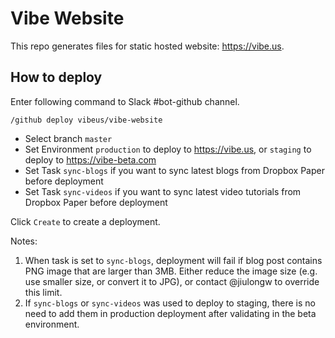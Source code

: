 # Vibe Website

This repo generates files for static hosted website: https://vibe.us.

## How to deploy

Enter following command to Slack #bot-github channel.

```
/github deploy vibeus/vibe-website
```

- Select branch `master`
- Set Environment `production` to deploy to https://vibe.us, or `staging` to deploy to https://vibe-beta.com
- Set Task `sync-blogs` if you want to sync latest blogs from Dropbox Paper before deployment
- Set Task `sync-videos` if you want to sync latest video tutorials from Dropbox Paper before deployment

Click `Create` to create a deployment.

Notes:

1. When task is set to `sync-blogs`, deployment will fail if blog post contains PNG image that are larger
   than 3MB. Either reduce the image size (e.g. use smaller size, or convert it to JPG), or contact @jiulongw
   to override this limit.
2. If `sync-blogs` or `sync-videos` was used to deploy to staging, there is no need to add them in production
   deployment after validating in the beta environment.

